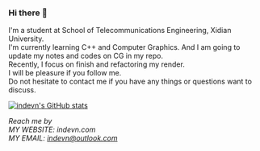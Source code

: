 ### Hi there 👋  
I'm a student at School of Telecommunications Engineering, Xidian University.  
I'm currently learning C++ and Computer Graphics. And I am going to update my notes and codes on CG in my repo.  
Recently, I focus on finish and refactoring my render.  
I will be pleasure if you follow me.  
Do not hesitate to contact me if you have any things or questions want to discuss. 

[![indevn's GitHub stats](https://github-readme-stats.vercel.app/api?username=indevn)](https://github.com/anuraghazra/github-readme-stats) 

*Reach me by  
MY WEBSITE: indevn.com  
MY EMAIL: indevn@outlook.com*
